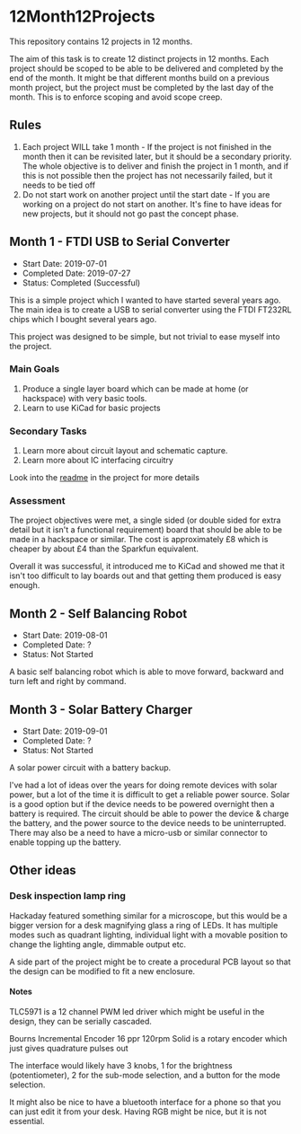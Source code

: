 # 12Month12Projects
This repository contains 12 projects in 12 months.

The aim of this task is to create 12 distinct projects in 12 months. Each project should be scoped to be able to be delivered and completed by the end of the month. It might be that different months build on a previous month project, but the project must be completed by the last day of the month. This is to enforce scoping and avoid scope creep.

## Rules
1. Each project WILL take 1 month - If the project is not finished in the month then it can be revisited later, but it should be a secondary priority. The whole objective is to deliver and finish the project in 1 month, and if this is not possible then the project has not necessarily failed, but it needs to be tied off
2. Do not start work on another project until the start date - If you are working on a project do not start on another. It's fine to have ideas for new projects, but it should not go past the concept phase.

## Month 1 - FTDI USB to Serial Converter
* Start Date: 2019-07-01
* Completed Date: 2019-07-27
* Status: Completed (Successful)

This is a simple project which I wanted to have started several years ago. The main idea is to create a USB to serial converter using the FTDI FT232RL chips which I bought several years ago.

This project was designed to be simple, but not trivial to ease myself into the project.

### Main Goals

1. Produce a single layer board which can be made at home (or hackspace) with very basic tools.
1. Learn to use KiCad for basic projects

### Secondary Tasks

1. Learn more about circuit layout and schematic capture.
1. Learn more about IC interfacing circuitry 

Look into the [readme](https://github.com/richClubb/12Month12Projects/blob/master/Month01_UsbToSerial/README.md) in the project for more details

### Assessment

The project objectives were met, a single sided (or double sided for extra detail but it isn't a functional requirement) board that should be able to be made in a hackspace or similar. The cost is approximately £8 which is cheaper by about £4 than the Sparkfun equivalent.

Overall it was successful, it introduced me to KiCad and showed me that it isn't too difficult to lay boards out and that getting them produced is easy enough.

## Month 2 - Self Balancing Robot 
* Start Date: 2019-08-01
* Completed Date: ?
* Status: Not Started

A basic self balancing robot which is able to move forward, backward and turn left and right by command.

## Month 3 - Solar Battery Charger
* Start Date: 2019-09-01
* Completed Date: ?
* Status: Not Started

A solar power circuit with a battery backup.

I've had a lot of ideas over the years for doing remote devices with solar power, but a lot of the time it is difficult to get a reliable power source. Solar is a good option but if the device needs to be powered overnight then a battery is required. 
The circuit should be able to power the device & charge the battery, and the power source to the device needs to be uninterrupted. There may also be a need to have a micro-usb or similar connector to enable topping up the battery.


## Other ideas

### Desk inspection lamp ring

Hackaday featured something similar for a microscope, but this would be a bigger version for a desk magnifying glass a ring of LEDs. It has multiple modes such as quadrant lighting, individual light with a movable position to change the lighting angle, dimmable output etc.

A side part of the project might be to create a procedural PCB layout so that the design can be modified to fit a new enclosure.

#### Notes
TLC5971 is a 12 channel PWM led driver which might be useful in the design, they can be serially cascaded.

Bourns Incremental Encoder 16 ppr 120rpm Solid is a rotary encoder which just gives quadrature pulses out

The interface would likely have 3 knobs, 1 for the brightness (potentiometer), 2 for the sub-mode selection, and a button for the mode selection.

It might also be nice to have a bluetooth interface for a phone so that you can just edit it from your desk. Having RGB might be nice, but it is not essential.

